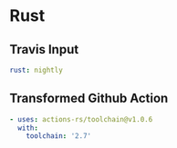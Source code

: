 # Rust

## Travis Input

```yaml
rust: nightly
```

## Transformed Github Action

```yaml
- uses: actions-rs/toolchain@v1.0.6
  with:
    toolchain: '2.7'
```
